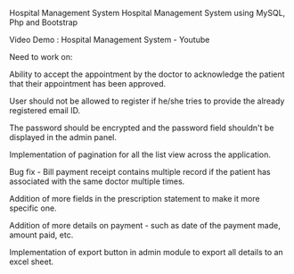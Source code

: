 Hospital Management System
Hospital Management System using MySQL, Php and Bootstrap

Video Demo : Hospital Management System - Youtube

Need to work on:


Ability to accept the appointment by the doctor to acknowledge the patient that their appointment has been approved.

User should not be allowed to register if he/she tries to provide the already registered email ID.

The password should be encrypted and the password field shouldn't be displayed in the admin panel.

Implementation of pagination for all the list view across the application.

Bug fix - Bill payment receipt contains multiple record if the patient has associated with the same doctor multiple times.

Addition of more fields in the prescription statement to make it more specific one.

Addition of more details on payment - such as date of the payment made, amount paid, etc.

Implementation of export button in admin module to export all details to an excel sheet.
